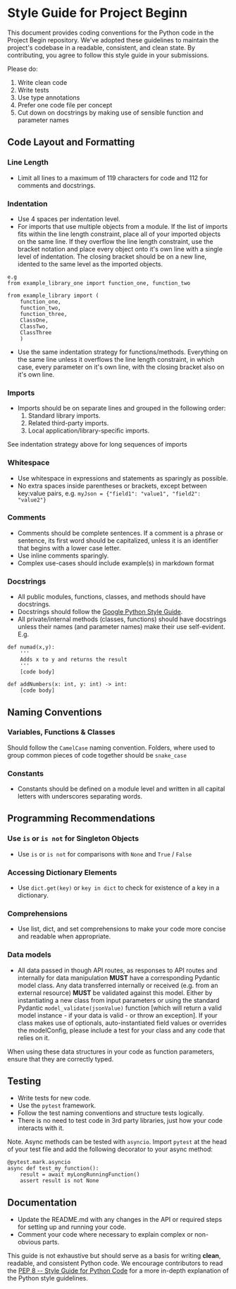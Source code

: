 # Style Guide for Project Beginn

This document provides coding conventions for the Python code in the Project Begin repository. We've adopted these guidelines to maintain the project's codebase in a readable, consistent, and clean state. By contributing, you agree to follow this style guide in your submissions.

Please do:
1. Write clean code
2. Write tests
3. Use type annotations
4. Prefer one code file per concept
5. Cut down on docstrings by making use of sensible function and parameter names


## Code Layout and Formatting

### Line Length

- Limit all lines to a maximum of 119 characters for code and 112 for comments and docstrings.

### Indentation

- Use 4 spaces per indentation level.
- For imports that use multiple objects from a module. If the list of imports fits within the line length constraint, place all of your imported objects on the same line. If they overflow the line length constraint, use the bracket notation and place every object onto it's own line with a single level of indentation. The closing bracket should be on a new line, idented to the same level as the imported objects.
```
e.g
from example_library_one import function_one, function_two

from example_library import (
    function_one,
    function_two,
    function_three,
    ClassOne,
    ClassTwo,
    ClassThree
    )
```
- Use the same indentation strategy for functions/methods. Everything on the same line unless it overflows the line length constraint, in which case, every parameter on it's own line, with the closing bracket also on it's own line.

### Imports

- Imports should be on separate lines and grouped in the following order:
    1. Standard library imports.
    2. Related third-party imports.
    3. Local application/library-specific imports.  

See indentation strategy above for long sequences of imports  

### Whitespace

- Use whitespace in expressions and statements as sparingly as possible.
- No extra spaces inside parentheses or brackets, except between key:value pairs, e.g. ```myJson = {"field1": "value1", "field2": "value2"}```

### Comments

- Comments should be complete sentences. If a comment is a phrase or sentence, its first word should be capitalized, unless it is an identifier that begins with a lower case letter.
- Use inline comments sparingly.
- Complex use-cases should include example(s) in markdown format

### Docstrings

- All public modules, functions, classes, and methods should have docstrings.
- Docstrings should follow the [Google Python Style Guide](https://google.github.io/styleguide/pyguide.html).
- All private/internal methods (classes, functions) should have docstrings unless their names (and parameter names) make their use self-evident. E.g. 
```
def numad(x,y):
    '''
    Adds x to y and returns the result
    '''
    [code body]

def addNumbers(x: int, y: int) -> int:
    [code body]
```

## Naming Conventions

### Variables, Functions & Classes

Should follow the `CamelCase` naming convention. Folders, where used to group common pieces of code together
should be `snake_case`

### Constants

- Constants should be defined on a module level and written in all capital letters with underscores separating words.

## Programming Recommendations

### Use `is` or `is not` for Singleton Objects

- Use `is` or `is not` for comparisons with `None` and `True` / `False`

### Accessing Dictionary Elements

- Use `dict.get(key)` or `key in dict` to check for existence of a key in a dictionary.

### Comprehensions

- Use list, dict, and set comprehensions to make your code more concise and readable when appropriate.

### Data models

- All data passed in though API routes, as responses to API routes and internally for data manipulation
__MUST__ have a corresponding Pydantic model class. Any data transferred internally or received (e.g. from an external resource) 
__MUST__ be validated against this model. Either by instantiating a new class from input parameters or using the standard Pydantic `model_validate(jsonValue)` function [which will return
a valid model instance - if your data is valid - or throw an exception]. If your class makes use of optionals, 
auto-instantiated field values or overrides the modelConfig, please include a test for your class and any code that relies on it.

When using these data structures in your code as function parameters, ensure that they are correctly typed.

## Testing

- Write tests for new code.
- Use the `pytest` framework. 
- Follow the test naming conventions and structure tests logically.
- There is no need to test code in 3rd party libraries, just how your code interacts with it.

Note. Async methods can be tested with `asyncio`. Import `pytest` at the head of your test file and add the following decorator to your async method:
```
@pytest.mark.asyncio
async def test_my_function():
    result = await myLongRunningFunction()
    assert result is not None
```

## Documentation

- Update the README.md with any changes in the API or required steps for setting up and running your code.
- Comment your code where necessary to explain complex or non-obvious parts.

This guide is not exhaustive but should serve as a basis for writing __clean__, readable, and consistent Python code. We encourage contributors to read the [PEP 8 -- Style Guide for Python Code](https://www.python.org/dev/peps/pep-0008/) for a more in-depth explanation of the Python style guidelines.
